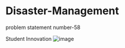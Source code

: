 # Disaster-Management
problem statement number-58


Student Innovation
![image](https://github.com/Nihalok/Disaster-Management/assets/153518882/3a2ea684-5450-434e-ac50-d746e27cabcd)
